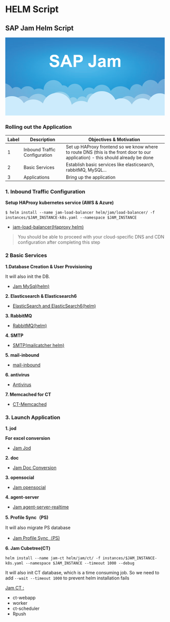 # HELM Script


## SAP Jam Helm Script

![Alt Image Text](images/0_1.png "Body image")

### Rolling out the Application

| Label | Description | Objectives & Motivation |
| --- | --- | --- |
|  1 | Inbound Traffic Configuration | Set up HAProxy frontend so we know where to route DNS (this is the front door to our application) - this should already be done|
| 2 | Basic Services | Establish basic services like elasticsearch, rabbitMQ, MySQL... |
| 3 | Applications | Bring up the application |


### 1. Inbound Traffic Configuration

**Setup HAProxy kubernetes service (AWS & Azure)**

```
$ helm install --name jam-load-balancer helm/jam/load-balancer/ -f instances/$JAM_INSTANCE-k8s.yaml --namespace $JAM_INSTANCE
```

* [jam-load-balancer(Haproxy helm)](1LoadBalancer.md)

> You should be able to proceed with your cloud-specific DNS and CDN configuration after completing this step

### 2 Basic Services

**1.Database Creation & User Provisioning**

It will also init the DB.

* [Jam MySql(helm)](2Mysql.md)

**2. Elasticsearch & Elasticsearch6**


* [ElasticSearch and ElasticSearch6(helm)](3elasticsearch.md)

**3. RabbitMQ**


* [RabbitMQ(helm)](4rabbitmq.md)

**4. SMTP**


* [SMTP(mailcatcher helm)](5SMTP.md)


**5. mail-inbound**

* [mail-inbound](5mail-inbound.md)

**6. antivirus**

* [Antivirus](6Antivirus.md)

**7. Memcached for CT**

* [CT-Memcached](7ct-memcached.md)

### 3. Launch Application

**1. jod**

**For excel conversion**

* [Jam Jod](app1_jod.md)

**2. doc**

* [Jam Doc Conversion](app2_doc.md)

**3. opensocial**

* [Jam opensocial](app3_opensocial.md)

**4. agent-server**

* [Jam agent-server-realtime](app4_agent-server.md)

**5. Profile Sync（PS)**

It will also migrate PS database

* [Jam Profile Sync（PS)](app5_profile_sync.md)

**6. Jam Cubetree(CT)**

```
helm install --name jam-ct helm/jam/ct/ -f instances/$JAM_INSTANCE-k8s.yaml --namespace $JAM_INSTANCE --timeout 1000 --debug
```

It will also init CT database, which is a time consuming job. So we need to add `--wait --timeout 1000` to prevent helm installation fails

[Jam CT :](app6_ct.md)

* ct-webapp
* worker
* ct-scheduler
* Rpush